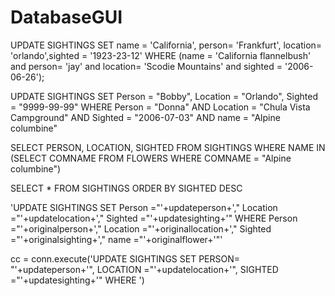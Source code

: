 # DatabaseGUI

UPDATE SIGHTINGS
SET name = 'California', person= 'Frankfurt', location= 'orlando',sighted = '1923-23-12'
WHERE (name = 'California flannelbush' and person= 'jay' and location= 'Scodie Mountains' and sighted = '2006-06-26');


UPDATE SIGHTINGS
SET Person = "Bobby", Location = "Orlando", Sighted = "9999-99-99"
WHERE Person = "Donna" AND Location = "Chula Vista Campground" AND Sighted = "2006-07-03" AND name = "Alpine columbine"


SELECT PERSON, LOCATION, SIGHTED FROM SIGHTINGS WHERE NAME IN (SELECT COMNAME FROM FLOWERS WHERE COMNAME = "Alpine columbine")

SELECT * FROM SIGHTINGS ORDER BY SIGHTED DESC


'UPDATE SIGHTINGS SET Person =\"'+updateperson+',\" Location =\"'+updatelocation+',\" Sighted =\"'+updatesighting+'\" WHERE Person =\"'+originalperson+',\" Location =\"'+originallocation+',\" Sighted =\"'+originalsighting+',\" name =\"'+originalflower+'\"'



cc = conn.execute('UPDATE SIGHTINGS SET PERSON= \"'+updateperson+'\", LOCATION =\"'+updatelocation+'\", SIGHTED =\"'+updatesighting+'\" WHERE             ')
